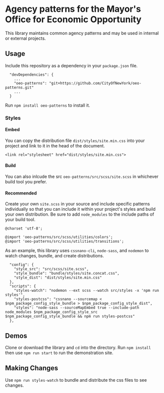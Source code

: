 # Agency patterns for the Mayor's Office for Economic Opportunity
This library maintains common agency patterns and may be used in internal or
external projects.

## Usage
Include this repository as a dependency in your `package.json` file.

```
  "devDependencies": {
    ...
    "oeo-patterns": "git+https://github.com/CityOfNewYork/oeo-patterns.git"
    ...
  }
```

Run `npm install oeo-patterns` to install it.

### Styles
#### Embed
You can copy the distribution file `dist/styles/site.min.css` into your project
and link to it in the head of the document.

```
<link rel="stylesheet" href="dist/styles/site.min.css">
```

#### Build
You can also inlcude the src `oeo-patterns/src/scss/site.scss` in whichever build
tool you prefer.

#### Recommended
Create your own `site.scss` in your source and include specific patterns individually
so that you can include it within your project's styles and build your own distribution.
Be sure to add `node_modules` to the include paths of your build tool.

```
@charset 'utf-8';

@import 'oeo-patterns/src/scss/utilities/colors';
@import 'oeo-patterns/src/scss/utilities/transitions';
```

As an example, this library uses `cssnano-cli`, `node-sass`, and `nodemon` to watch
changes, bundle, and create distributions.

```
  "config": {
    "style_src": "src/scss/site.scss",
    "style_bundle": "bundle/styles/site.concat.css",
    "style_dist": "dist/styles/site.min.css"
  },
  "scripts": {
    "styles-watch": "nodemon --ext scss --watch src/styles -x 'npm run styles'",
    "styles-postcss": "cssnano --sourcemap < $npm_package_config_style_bundle > $npm_package_config_style_dist",
    "styles": "node-sass --sourceMapEmbed true --include-path node_modules $npm_package_config_style_src $npm_package_config_style_bundle && npm run styles-postcss"
  },
```

## Demos
Clone or download the library and `cd` into the directory. Run `npm install` then
use `npm run start` to run the demonstration site.

## Making Changes
Use `npm run styles-watch` to bundle and distribute the css files to see changes.


